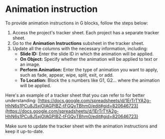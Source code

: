 # Animation instruction

To provide animation instructions in G blocks, follow the steps below:

1.  Access the project's tracker sheet. Each project has a separate tracker sheet.
2.  Go to the **Animation Instructions** subsheet in the tracker sheet.
3.  Update all the columns with the necessary information, including:
    -   **Slide ID:** Enter the slide ID in which the animation will be applied.
    -   **On Object:** Specify whether the animation will be applied to text or an image.
    -   **Perform Animation:** Enter the type of animation you want to apply, such as fade, appear, wipe, split, exit, or add.
    -   **To Location:** Block the s numbers like G1, G2… where the animation will be applied.

Here's an example of a tracker sheet that you can refer to for better understanding: [https://docs.google.com/spreadsheets/d/1ErTrTYA2g-HhN6s1PCu8J5xjOIAGPIBZ-tFGQyTBhm0/edit#gid=820646723](https://docs.google.com/spreadsheets/d/1ErTrTYA2g-HhN6s1PCu8J5xjOIAGPIBZ-tFGQyTBhm0/edit#gid=820646723)

Make sure to update the tracker sheet with the animation instructions and keep it up-to-date.
